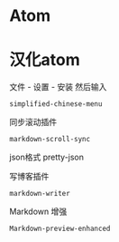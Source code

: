 # Atom
# 汉化atom
文件 - 设置 - 安装  然后输入

```
simplified-chinese-menu
```
同步滚动插件

```
markdown-scroll-sync
```
json格式 pretty-json

写博客插件
```
markdown-writer
```
Markdown 增强
```
Markdown-preview-enhanced
```
